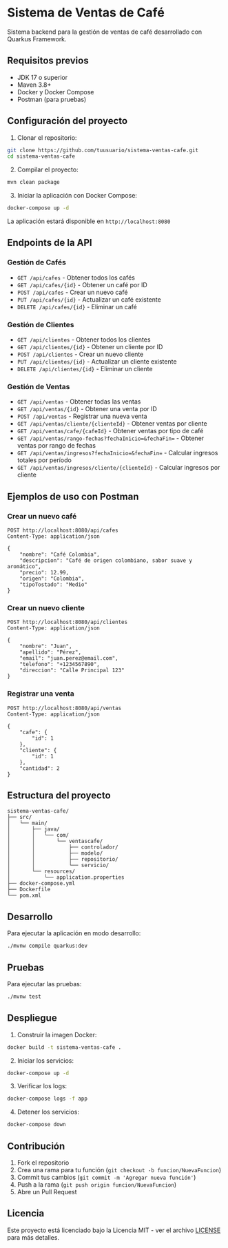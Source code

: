 # Sistema de Ventas de Café

Sistema backend para la gestión de ventas de café desarrollado con Quarkus Framework.

## Requisitos previos

- JDK 17 o superior
- Maven 3.8+
- Docker y Docker Compose
- Postman (para pruebas)

## Configuración del proyecto

1. Clonar el repositorio:
```bash
git clone https://github.com/tuusuario/sistema-ventas-cafe.git
cd sistema-ventas-cafe
```

2. Compilar el proyecto:
```bash
mvn clean package
```

3. Iniciar la aplicación con Docker Compose:
```bash
docker-compose up -d
```

La aplicación estará disponible en `http://localhost:8080`

## Endpoints de la API

### Gestión de Cafés

- `GET /api/cafes` - Obtener todos los cafés
- `GET /api/cafes/{id}` - Obtener un café por ID
- `POST /api/cafes` - Crear un nuevo café
- `PUT /api/cafes/{id}` - Actualizar un café existente
- `DELETE /api/cafes/{id}` - Eliminar un café

### Gestión de Clientes

- `GET /api/clientes` - Obtener todos los clientes
- `GET /api/clientes/{id}` - Obtener un cliente por ID
- `POST /api/clientes` - Crear un nuevo cliente
- `PUT /api/clientes/{id}` - Actualizar un cliente existente
- `DELETE /api/clientes/{id}` - Eliminar un cliente

### Gestión de Ventas

- `GET /api/ventas` - Obtener todas las ventas
- `GET /api/ventas/{id}` - Obtener una venta por ID
- `POST /api/ventas` - Registrar una nueva venta
- `GET /api/ventas/cliente/{clienteId}` - Obtener ventas por cliente
- `GET /api/ventas/cafe/{cafeId}` - Obtener ventas por tipo de café
- `GET /api/ventas/rango-fechas?fechaInicio=&fechaFin=` - Obtener ventas por rango de fechas
- `GET /api/ventas/ingresos?fechaInicio=&fechaFin=` - Calcular ingresos totales por período
- `GET /api/ventas/ingresos/cliente/{clienteId}` - Calcular ingresos por cliente

## Ejemplos de uso con Postman

### Crear un nuevo café

```http
POST http://localhost:8080/api/cafes
Content-Type: application/json

{
    "nombre": "Café Colombia",
    "descripcion": "Café de origen colombiano, sabor suave y aromático",
    "precio": 12.99,
    "origen": "Colombia",
    "tipoTostado": "Medio"
}
```

### Crear un nuevo cliente

```http
POST http://localhost:8080/api/clientes
Content-Type: application/json

{
    "nombre": "Juan",
    "apellido": "Pérez",
    "email": "juan.perez@email.com",
    "telefono": "+1234567890",
    "direccion": "Calle Principal 123"
}
```

### Registrar una venta

```http
POST http://localhost:8080/api/ventas
Content-Type: application/json

{
    "cafe": {
        "id": 1
    },
    "cliente": {
        "id": 1
    },
    "cantidad": 2
}
```

## Estructura del proyecto

```
sistema-ventas-cafe/
├── src/
│   └── main/
│       ├── java/
│       │   └── com/
│       │       └── ventascafe/
│       │           ├── controlador/
│       │           ├── modelo/
│       │           ├── repositorio/
│       │           └── servicio/
│       └── resources/
│           └── application.properties
├── docker-compose.yml
├── Dockerfile
└── pom.xml
```

## Desarrollo

Para ejecutar la aplicación en modo desarrollo:

```bash
./mvnw compile quarkus:dev
```

## Pruebas

Para ejecutar las pruebas:

```bash
./mvnw test
```

## Despliegue

1. Construir la imagen Docker:
```bash
docker build -t sistema-ventas-cafe .
```

2. Iniciar los servicios:
```bash
docker-compose up -d
```

3. Verificar los logs:
```bash
docker-compose logs -f app
```

4. Detener los servicios:
```bash
docker-compose down
```

## Contribución

1. Fork el repositorio
2. Crea una rama para tu función (`git checkout -b funcion/NuevaFuncion`)
3. Commit tus cambios (`git commit -m 'Agregar nueva función'`)
4. Push a la rama (`git push origin funcion/NuevaFuncion`)
5. Abre un Pull Request

## Licencia

Este proyecto está licenciado bajo la Licencia MIT - ver el archivo [LICENSE](LICENSE) para más detalles.